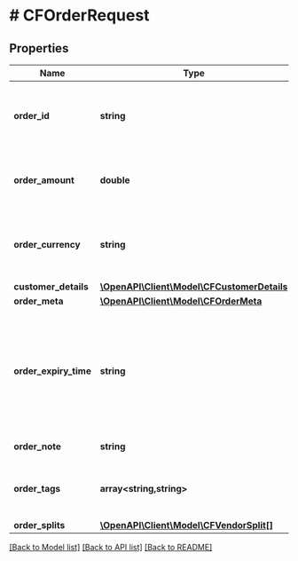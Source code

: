 # # CFOrderRequest

## Properties

Name | Type | Description | Notes
------------ | ------------- | ------------- | -------------
**order_id** | **string** | Order identifier present in your system. Alphanumeric and only - and _ allowed. | [optional]
**order_amount** | **double** | Bill amount for the order. Provide upto two decimals. 10.15 means Rs 10 and 15 paisa |
**order_currency** | **string** | Currency for the order. INR if left empty. Contact care@cashfree.com to enable new currencies. |
**customer_details** | [**\OpenAPI\Client\Model\CFCustomerDetails**](CFCustomerDetails.md) |  |
**order_meta** | [**\OpenAPI\Client\Model\CFOrderMeta**](CFOrderMeta.md) |  | [optional]
**order_expiry_time** | **string** | Time after which the order expires. Customers will not be able to make the payment beyond the time specified here. We store timestamps in IST, but you can provide them in a valid ISO 8601 time format. | [optional]
**order_note** | **string** | Order note for reference. | [optional]
**order_tags** | **array<string,string>** | Custom Tags which can be passed for an order. A maximum of 6 tags can be added | [optional]
**order_splits** | [**\OpenAPI\Client\Model\CFVendorSplit[]**](CFVendorSplit.md) |  | [optional]

[[Back to Model list]](../../README.md#models) [[Back to API list]](../../README.md#endpoints) [[Back to README]](../../README.md)
